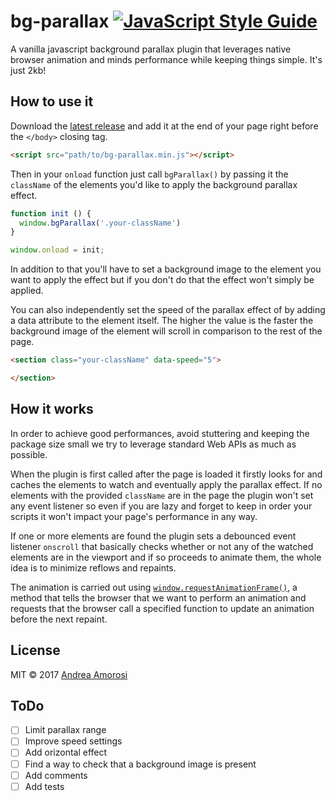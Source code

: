 # bg-parallax [![JavaScript Style Guide](https://img.shields.io/badge/code_style-standard-brightgreen.svg)](https://standardjs.com)

A vanilla javascript background parallax plugin that leverages native browser animation and minds performance while keeping things simple. It's just 2kb!

## How to use it
Download the [latest release](https://github.com/dreamorosi/bg-parallax/releases/latest) and add it at the end of your page right before the `</body>` closing tag.
```html
<script src="path/to/bg-parallax.min.js"></script>
```
Then in your `onload` function just call `bgParallax()` by passing it the `className` of the elements you'd like to apply the background parallax effect.
```js
function init () {
  window.bgParallax('.your-className')
}

window.onload = init;
```

In addition to that you'll have to set a background image to the element you want to apply the effect but if you don't do that the effect won't simply be applied.

You can also independently set the speed of the parallax effect of by adding a data attribute to the element itself. The higher the value is the faster the background image of the element will scroll in comparison to the rest of the page.
```html
<section class="your-className" data-speed="5">

</section>
```
## How it works
In order to achieve good performances, avoid stuttering and keeping the package size small we try to leverage standard Web APIs as much as possible.

When the plugin is first called after the page is loaded it firstly looks for and caches the elements to watch and eventually apply the parallax effect. If no elements with the provided `className` are in the page the plugin won't set any event listener so even if you are lazy and forget to keep in order your scripts it won't impact your page's performance in any way.

If one or more elements are found the plugin sets a debounced event listener `onscroll` that basically checks whether or not any of the watched elements are in the viewport and if so proceeds to animate them, the whole idea is to minimize reflows and repaints.

The animation is carried out using [`window.requestAnimationFrame()`](https://developer.mozilla.org/en-US/docs/Web/API/window/requestAnimationFrame), a method that tells the browser that we want to perform an animation and requests that the browser call a specified function to update an animation before the next repaint.

## License
MIT © 2017 [Andrea Amorosi](https://dreamorosi.com)

## ToDo
- [ ] Limit parallax range
- [ ] Improve speed settings
- [ ] Add orizontal effect
- [ ] Find a way to check that a background image is present
- [ ] Add comments
- [ ] Add tests
